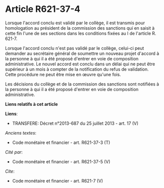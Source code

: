 # Article R621-37-4

Lorsque l'accord conclu est validé par le collège, il est transmis pour homologation au président de la commission des
sanctions qui en saisit à cette fin l'une de ses sections dans les conditions fixées au I de l'article R. 621-7. 

Lorsque l'accord conclu n'est pas validé par le collège, celui-ci peut demander au secrétaire général de soumettre un nouveau
projet d'accord à la personne à qui il a été proposé d'entrer en voie de composition administrative. Le nouvel accord est
conclu dans un délai qui ne peut être supérieur à un mois à compter de la notification du refus de validation. Cette
procédure ne peut être mise en œuvre qu'une fois. 

Les décisions du collège et de la commission des sanctions sont notifiées à la personne à qui il a été proposé d'entrer en
voie de composition administrative.

**Liens relatifs à cet article**

**Liens**:

  - TRANSFERE: Décret n°2013-687 du 25 juillet 2013 - art. 17 (V)

_Anciens textes_:

  - Code monétaire et financier - art. R621-37-3 (T)

_Cité par_:

  - Code monétaire et financier - art. R621-37-5 (V)

_Cite_:

  - Code monétaire et financier - art. R621-7 (V)
